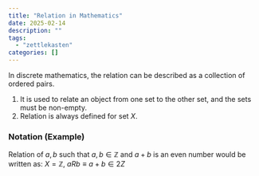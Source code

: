 ```yaml
---
title: "Relation in Mathematics"
date: 2025-02-14
description: ""
tags: 
  - "zettlekasten"
categories: []
---
```


In discrete mathematics, the relation can be described as a collection of ordered pairs.
1. It is used to relate an object from one set to the other set, and the sets must be non-empty. 
2. Relation is always defined for set $X$.

### Notation (Example)
Relation of $a, b$ such that $a,b \in \mathbb{Z}$ and $a + b$ is an even number would be written as: $X = \mathbb{Z},\ aRb \equiv a+b \in 2Z$
